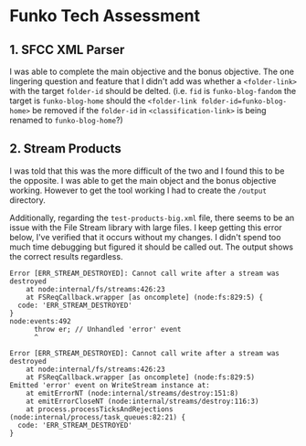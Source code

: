 # Funko Tech Assessment

## 1. SFCC XML Parser
I was able to complete the main objective and the bonus objective. The one lingering question and feature that I didn't add was whether a `<folder-link>` with the target `folder-id` should be delted. (i.e. `fid` is `funko-blog-fandom` the target is `funko-blog-home` should the `<folder-link folder-id=funko-blog-home>` be removed if the `folder-id` in `<classification-link>` is being renamed to `funko-blog-home`?)

## 2. Stream Products
I was told that this was the more difficult of the two and I found this to be the opposite. I was able to get the main object and the bonus objective working. However to get the tool working I had to create the `/output` directory. 

Additionally, regarding the `test-products-big.xml` file, there seems to be an issue with the File Stream library with large files. I keep getting this error below, I've verified that it occurs without my changes. I didn't spend too much time debugging but figured it should be called out. The output shows the correct results regardless.

```
Error [ERR_STREAM_DESTROYED]: Cannot call write after a stream was destroyed
    at node:internal/fs/streams:426:23
    at FSReqCallback.wrapper [as oncomplete] (node:fs:829:5) {
  code: 'ERR_STREAM_DESTROYED'
}
node:events:492
      throw er; // Unhandled 'error' event
      ^

Error [ERR_STREAM_DESTROYED]: Cannot call write after a stream was destroyed
    at node:internal/fs/streams:426:23
    at FSReqCallback.wrapper [as oncomplete] (node:fs:829:5)
Emitted 'error' event on WriteStream instance at:
    at emitErrorNT (node:internal/streams/destroy:151:8)
    at emitErrorCloseNT (node:internal/streams/destroy:116:3)
    at process.processTicksAndRejections (node:internal/process/task_queues:82:21) {
  code: 'ERR_STREAM_DESTROYED'
}
```